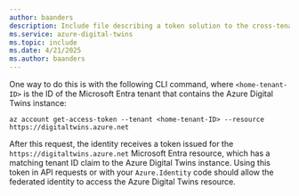 ```yaml
---
author: baanders
description: Include file describing a token solution to the cross-tenant limitation with Azure Digital Twins.
ms.service: azure-digital-twins
ms.topic: include
ms.date: 4/21/2025
ms.author: baanders
---
```


One way to do this is with the following CLI command, where `<home-tenant-ID>` is the ID of the Microsoft Entra tenant that contains the Azure Digital Twins instance:

```azurecli-interactive
az account get-access-token --tenant <home-tenant-ID> --resource https://digitaltwins.azure.net
```

After this request, the identity receives a token issued for the `https://digitaltwins.azure.net` Microsoft Entra resource, which has a matching tenant ID claim to the Azure Digital Twins instance. Using this token in API requests or with your `Azure.Identity` code should allow the federated identity to access the Azure Digital Twins resource.
